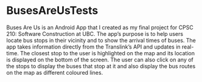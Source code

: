 # BusesAreUsTests

Buses Are Us is an Android App that I created as my final project for CPSC 210: Software Construction at UBC. The app’s purpose is to help users locate bus stops in their vicinity and to show the arrival times of buses. The app takes information directly from the Translink’s API and updates in real-time. The closest stop to the user is highlighted on the map and its location is displayed on the bottom of the screen. The user can also click on any of the stops to display the buses that stop at it and also display the bus routes on the map as different coloured lines.
